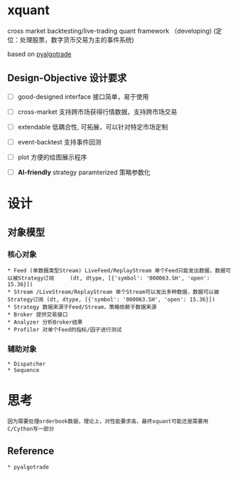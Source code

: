 # xquant
cross market backtesting/live-trading quant framework （developing)
(定位：处理股票，数字货币交易为主的事件系统)

based on [pyalgotrade](http://gbeced.github.io/pyalgotrade/)

## Design-Objective 设计要求
 - [ ] good-designed interface 接口简单，易于使用
 - [ ] cross-market 支持跨市场获得行情数据，支持跨市场交易
 - [ ] extendable 低耦合性, 可拓展，可以针对特定市场定制
 - [ ] event-backtest 支持事件回测
 - [ ] plot 方便的绘图展示程序
 - [ ] **AI-friendly** strategy paramterized 策略参数化


# 设计
## 对象模型
### 核心对象
	* Feed (单数据类型Stream) LiveFeed/ReplayStream 单个Feed只能发出数据，数据可以被Strategy订阅		(dt, dtype, [{'symbol': '000063.SH', 'open': 15.36}])
	* Stream /LiveStream/ReplayStream 单个Stream可以发出多种数据，数据可以被Strategy订阅 (dt, dtype, [{'symbol': '000063.SH', 'open': 15.36}])
	* Strategy 数据来源于Feed/Stream，策略依赖于数据来源
	* Broker 提供交易接口
	* Analyzer 分析Broker结果
	* Profiler 对单个Feed的指标/因子进行测试

### 辅助对象
	* Dispatcher
	* Sequence

# 思考
	因为需要处理orderbook数据，理论上，对性能要求高，最终xquant可能还是需要用C/Cython写一部分

## Reference
	* pyalgotrade
